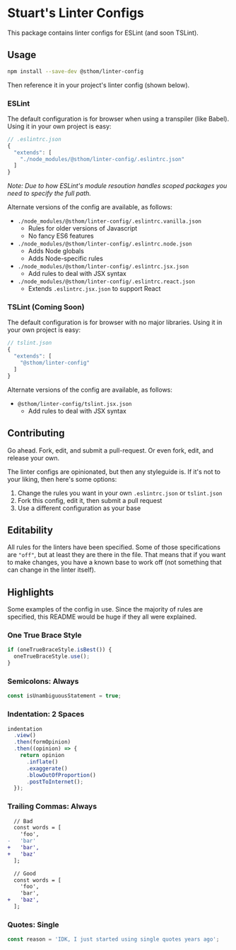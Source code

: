 # Stuart's Linter Configs

This package contains linter configs for ESLint (and soon TSLint).

## Usage

```sh
npm install --save-dev @sthom/linter-config
```

Then reference it in your project's linter config (shown below).

### ESLint

The default configuration is for browser when using a transpiler (like Babel). Using it in your own project is easy:

```js
// .eslintrc.json
{
  "extends": [
    "./node_modules/@sthom/linter-config/.eslintrc.json"
  ]
}
```

*Note: Due to how ESLint's module resoution handles scoped packages you need to specify the full path.*

Alternate versions of the config are available, as follows:

* `./node_modules/@sthom/linter-config/.eslintrc.vanilla.json`
  * Rules for older versions of Javascript
  * No fancy ES6 features
* `./node_modules/@sthom/linter-config/.eslintrc.node.json`
  * Adds Node globals
  * Adds Node-specific rules
* `./node_modules/@sthom/linter-config/.eslintrc.jsx.json`
  * Add rules to deal with JSX syntax
* `./node_modules/@sthom/linter-config/.eslintrc.react.json`
  * Extends `.eslintrc.jsx.json` to support React


### TSLint (Coming Soon)

The default configuration is for browser with no major libraries. Using it in your own project is easy:

```js
// tslint.json
{
  "extends": [
    "@sthom/linter-config"
  ]
}
```

Alternate versions of the config are available, as follows:

* `@sthom/linter-config/tslint.jsx.json`
  * Add rules to deal with JSX syntax

## Contributing

Go ahead. Fork, edit, and submit a pull-request. Or even fork, edit, and release your own.

The linter configs are opinionated, but then any styleguide is. If it's not to your liking, then here's some options:

1. Change the rules you want in your own `.eslintrc.json` or `tslint.json`
2. Fork this config, edit it, then submit a pull request
3. Use a different configuration as your base

## Editability

All rules for the linters have been specified. Some of those specifications are `"off"`, but at least they are there in the file. That means that if you want to make changes, you have a known base to work off (not something that can change in the linter itself).

## Highlights

Some examples of the config in use. Since the majority of rules are specified, this README would be huge if they all were explained.

### One True Brace Style

```js
if (oneTrueBraceStyle.isBest()) {
  oneTrueBraceStyle.use();
}
```

### Semicolons: Always

```js
const isUnambiguousStatement = true;
```

### Indentation: 2 Spaces

```js
indentation
  .view()
  .then(formOpinion)
  .then((opinion) => {
    return opinion
      .inflate()
      .exaggerate()
      .blowOutOfProportion()
      .postToInternet();
  });
```

### Trailing Commas: Always

```diff
  // Bad
  const words = [
    'foo',
-   'bar'
+   'bar',
+   'baz'
  ];

  // Good
  const words = [
    'foo',
    'bar',
+   'baz',
  ];
```

### Quotes: Single

```js
const reason = 'IDK, I just started using single quotes years ago';
```
